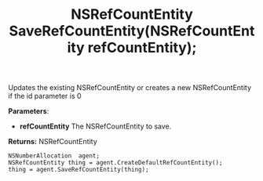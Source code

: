 ﻿---
uid: crmscript_ref_NSNumberAllocationAgent_SaveRefCountEntity
title: NSRefCountEntity SaveRefCountEntity(NSRefCountEntity refCountEntity);
intellisense: NSNumberAllocationAgent.SaveRefCountEntity
keywords: NSNumberAllocationAgent, SaveRefCountEntity
so.topic: reference
---
	  
Updates the existing NSRefCountEntity or creates a new NSRefCountEntity if the id parameter is 0
	  
**Parameters**:
 - **refCountEntity** The NSRefCountEntity to save.

**Returns:** NSRefCountEntity

```crmscript
NSNumberAllocation  agent;
NSRefCountEntity thing = agent.CreateDefaultRefCountEntity();
thing = agent.SaveRefCountEntity(thing);
```

